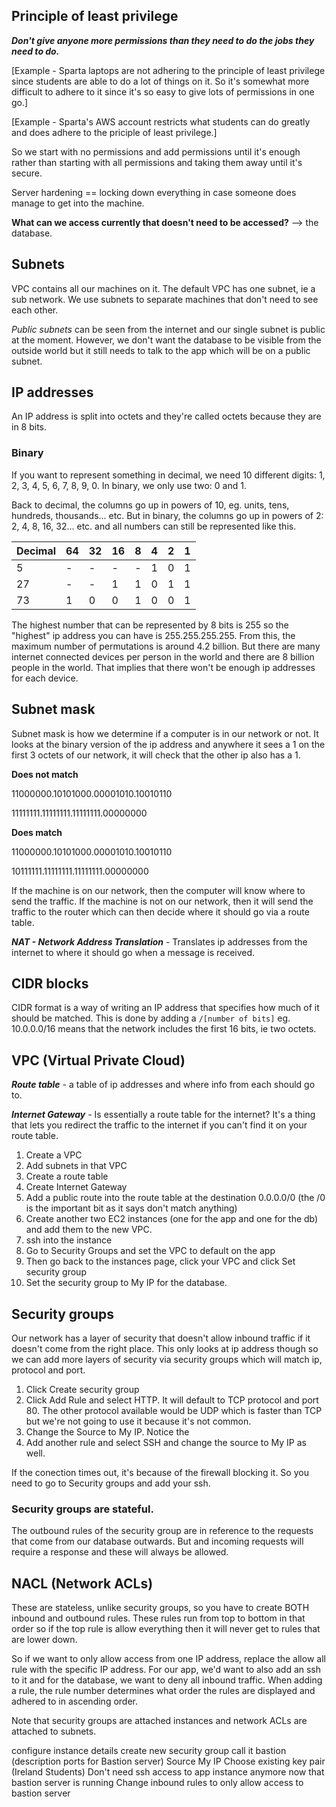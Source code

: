 ## Principle of least privilege

***Don't give anyone more permissions than they need to do the jobs they need to do.***

>
[Example - Sparta laptops are not adhering to the principle of least privilege since students are able to do a lot of things on it. So it's somewhat more difficult to adhere to it since it's so easy to give lots of permissions in one go.]

>
[Example - Sparta's AWS account restricts what students can do greatly and does adhere to the priciple of least privilege.]

So we start with no permissions and add permissions until it's enough rather than starting with all permissions and taking them away until it's secure.

Server hardening == locking down everything in case someone does manage to get into the machine.

**What can we access currently that doesn't need to be accessed?** --> the database.

## Subnets
VPC contains all our machines on it. The default VPC has one subnet, ie a sub network. We use subnets to separate machines that don't need to see each other. 

_Public subnets_ can be seen from the internet and our single subnet is public at the moment. However, we don't want the database to be visible from the outside world but it still needs to talk to the app which will be on a public subnet.

## IP addresses
An IP address is split into octets and they're called octets because they are in 8 bits.

### Binary
If you want to represent something in decimal, we need 10 different digits: 1, 2, 3, 4, 5, 6, 7, 8, 9, 0. In binary, we only use two: 0 and 1. 

Back to decimal, the columns go up in powers of 10, eg. units, tens, hundreds, thousands... etc. But in binary, the columns go up in powers of 2: 2, 4, 8, 16, 32... etc. and all numbers can still be represented like this.

| Decimal | 64 | 32 | 16 | 8 | 4 | 2 | 1 |
| --- | --- | --- | --- | --- | --- | --- | --- |
| 5 | - | - | - | - | 1 | 0 | 1 |
| 27 | - | - | 1 | 1 | 0 | 1 | 1 |
| 73 | 1 | 0 | 0 | 1 | 0 | 0 | 1 |

The highest number that can be represented by 8 bits is 255 so the "highest" ip address you can have is 255.255.255.255. From this, the maximum number of permutations is around 4.2 billion. But there are many internet connected devices per person in the world and there are 8 billion people in the world. That implies that there won't be enough ip addresses for each device.

## Subnet mask

Subnet mask is how we determine if a computer is in our network or not. It looks at the binary version of the ip address and anywhere it sees a 1 on the first 3 octets of our network, it will check that the other ip also has a 1.

**Does not match**

11000000.10101000.00001010.10010110

11111111.11111111.11111111.00000000

**Does match**

11000000.10101000.00001010.10010110

10111111.11111111.11111111.00000000

If the machine is on our network, then the computer will know where to send the traffic. If the machine is not on our network, then it will send the traffic to the router which can then decide where it should go via a route table.

***NAT - Network Address Translation*** - 
Translates ip addresses from the internet to where it should go when a message is received. 

## CIDR blocks
CIDR format is a way of writing an IP address that specifies how much of it should be matched. This is done by adding a `/[number of bits]` eg. 10.0.0.0/16 means that the network includes the first 16 bits, ie two octets.

## VPC (Virtual Private Cloud)

***Route table*** - a table of ip addresses and where info from each should go to.

***Internet Gateway*** - Is essentially a route table for the internet? It's a thing that lets you redirect the traffic to the internet if you can't find it on your route table.

1. Create a VPC 
2. Add subnets in that VPC
3. Create a route table
4. Create Internet Gateway
5. Add a public route into the route table at the destination 0.0.0.0/0 (the /0 is the important bit as it says don't match anything)
6. Create another two EC2 instances (one for the app and one for the db) and add them to the new VPC.
7. ssh into the instance
8. Go to Security Groups and set the VPC to default on the app
9. Then go back to the instances page, click your VPC and click Set security group
10. Set the security group to My IP for the database.

## Security groups
Our network has a layer of security that doesn't allow inbound traffic if it doesn't come from the right place. This only looks at ip address though so we can add more layers of security via security groups which will match ip, protocol and port.

1. Click Create security group
2. Click Add Rule and select HTTP. It will default to TCP protocol and port 80. The other protocol available would be UDP which is faster than TCP but we're not going to use it because it's not common.
3. Change the Source to My IP. Notice the 
4. Add another rule and select SSH and change the source to My IP as well.

>
If the conection times out, it's because of the firewall blocking it. So you need to go to Security groups and add your ssh.

### Security groups are stateful.
The outbound rules of the security group are in reference to the requests that come from our database outwards. But and incoming requests will require a response and these will always be allowed.

## NACL (Network ACLs)
These are stateless, unlike security groups, so you have to create BOTH inbound and outbound rules. These rules run from top to bottom in that order so if the top rule is allow everything then it will never get to rules that are lower down.

So if we want to only allow access from one IP address, replace the allow all rule with the specific IP address. For our app, we'd want to also add an ssh to it and for the database, we want to deny all inbound traffic. When adding a rule, the rule number determines what order the rules are displayed and adhered to in ascending order.

Note that security groups are attached instances and network ACLs are attached to subnets.

configure instance details 
create new security group call it bastion (description ports for Bastion server)
Source My IP
Choose existing key pair (Ireland Students)
Don't need ssh access to app instance anymore now that bastion server is running
Change inbound rules to only allow access to bastion server
